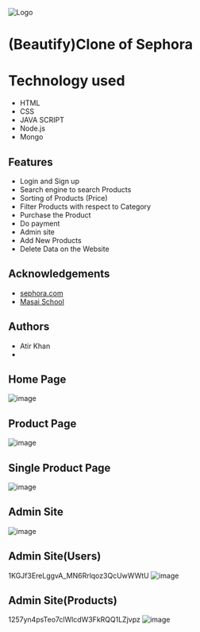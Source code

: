 ![Logo](https://m.media-amazon.com/images/W/IMAGERENDERING_521856-T2/images/S/abs-image-upload-na/d/AmazonStores/ATVPDKIKX0DER/8f2f496417226a26a27102b64eb1584f.w400.h400.jpg)

# (Beautify)Clone of Sephora

# Technology used


- HTML
- CSS
- JAVA SCRIPT
- Node.js
- Mongo



## Features

- Login and Sign up 
- Search engine to search Products
- Sorting of Products (Price)
- Filter Products with respect to Category
- Purchase the Product
- Do payment
- Admin site 
- Add New Products
- Delete Data on the Website


## Acknowledgements

 - [sephora.com](https://www.sephora.com/)
 - [Masai School](https://masaischool.com/)
  

## Authors

-  Atir Khan
-  

## Home Page

![image](https://drive.google.com/uc?export=view&id=1SdkJBPzELZUrjqLEH7B2Ii9ZtFOGX_uj)


## Product Page

![image](https://drive.google.com/uc?export=view&id=1sbxDTbwr1_C-L8A2psE4LVU5sc71mTgE)


## Single Product Page

![image](https://drive.google.com/uc?export=view&id=1ZrIhBIkcS0pcSH7e6G0FHicV2hkBh3H2)



## Admin Site

![image](https://drive.google.com/uc?export=view&id=1e7GlQgBcsPM-9rrINxzuDhXQN0iOGv6W)


## Admin Site(Users)

1KGJf3EreLggvA_MN6Rrlqoz3QcUwWWtU
![image](https://drive.google.com/uc?export=view&id=1e7GlQgBcsPM-9rrINxzuDhXQN0iOGv6W)


## Admin Site(Products)

1257yn4psTeo7clWlcdW3FkRQQ1LZjvpz
![image](https://drive.google.com/uc?export=view&id=1e7GlQgBcsPM-9rrINxzuDhXQN0iOGv6W)
